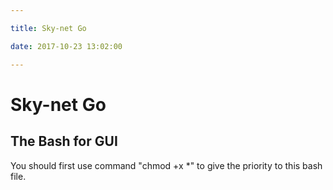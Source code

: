 ```yaml
---

title: Sky-net Go

date: 2017-10-23 13:02:00

---
```

# Sky-net Go #

## The Bash for GUI ##
You should first use command "chmod +x \*" to give the priority to this bash file.
